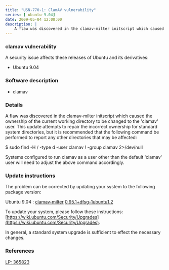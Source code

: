 ```yaml
---
title: "USN-770-1: ClamAV vulnerability"
series: [ ubuntu-9.04]
date: 2009-05-04 12:00:00
description: |
    A flaw was discovered in the clamav-milter initscript which caused the ownership of the current working directory to be changed to the &#39;clamav&#39; user. This update attempts to repair the incorrect ownership for standard system directories, but it is recommended that the following command be performed to report any other directories that may be affected:
--- 
```

 
 


### clamav vulnerability

A security issue affects these releases of Ubuntu and its derivatives:

* Ubuntu 9.04

### Software description

* clamav 

### Details

A flaw was discovered in the clamav-milter initscript which caused the ownership of the current working directory to be changed to the &#39;clamav&#39; user. This update attempts to repair the incorrect ownership for standard system directories, but it is recommended that the following command be performed to report any other directories that may be affected:

 $ sudo find -H / -type d -user clamav \! -group clamav 2&gt;/dev/null

Systems configured to run clamav as a user other than the default &#39;clamav&#39; user will need to adjust the above command accordingly. 

### Update instructions

The problem can be corrected by updating your system to the following package version:

Ubuntu 9.04
 : [clamav-milter](https://launchpad.net/ubuntu/+source/clamav) <span> [0.95.1+dfsg-1ubuntu1.2](https://launchpad.net/ubuntu/+source/clamav/0.95.1+dfsg-1ubuntu1.2) </span> 

To update your system, please follow these instructions: [https://wiki.ubuntu.com/Security/Upgrades](https://wiki.ubuntu.com/Security/Upgrades).

In general, a standard system upgrade is sufficient to effect the necessary changes. 

### References

 
 [LP: 365823](https://launchpad.net/bugs/365823)
 

